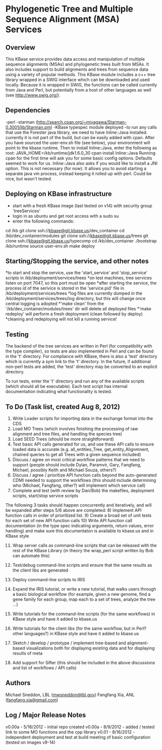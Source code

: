 
Phylogenetic Tree and Multiple Sequence Alignment (MSA) Services
=============================================

Overview
----------
This KBase service provides data access and manipulation of multiple sequence
alignments (MSAs) and phylogenetic trees built from MSAs.  It also includes support
to build alignments and trees from sequence data using a variety of popular methods.
This KBase module includes a c++ tree library wrapped in a SWIG interface which can
be downloaded and used locally.  Because it is wrapped in SWIG, the functions can be
called currently from Java and Perl, but potentially from a host of other languages
as well (see http://www.swig.org/).


Dependencies
----------
-perl
-starman (http://search.cpan.org/~miyagawa/Starman-0.3001/lib/Starman.pm)
-KBase typespec module deployed
-to run any calls that use the Forester java library, we need to have Inline::Java installed.
 currently it is not part of the build, but can be easily added with cpan.  After you have sourced
 the user-env.sh file (see below), your environment will point to the kbase runtime.  Then to
 install Inline::Java, enter the following as root:
    JAVA_HOME=/kb/runtime/jdk1.6.0_30 cpan install Inline::Java
 Running cpan for the first time will ask you for some basic config options.  Defaults seemed to
 work for us.  Inline::Java also asks if you would like to install a JNI option.  This is not
 necessary (for now).  It allows you to avoid starting a separate java vm process, instead keeping
 it rolled up with perl.  Could be nice, but wasn't tested.

Deploying on KBase infrastructure
----------
* start with a fresh KBase image (last tested on v14) with security group 'treeServices'
* login in as ubuntu and get root access with a sudo su
* enter the following commands:

cd /kb
git clone ssh://kbase@git.kbase.us/dev_container
cd /kb/dev_container/modules
git clone ssh://kbase@git.kbase.us/trees
git clone ssh://kbase@git.kbase.us/typecomp
cd /kb/dev_container
./bootstrap /kb/runtime
source user-env.sh
make deploy


Starting/Stopping the service, and other notes
---------------------------
*to start and stop the service, use the 'start_service' and 'stop_service' scripts in /kb/deployment/services/trees
*on test machines, tree services listen on port 7047, so this port must be open
*after starting the service, the process id of the serivice is stored in the 'service.pid' file in /kb/deployment/services/trees
*log files are currently dumped in the /kb/deployment/services/trees/log directory, but this will change once central logging is adopted
*'make clean' from the '/kb/dev_container/modules/trees' dir will delete all deployed files
*'make redeploy' will perform a fresh deployment (clean followed by deploy)
*cleaning and redeploying will not kill a running service!


Testing
----------
The backend of the tree services are written in Perl (for compatibility with the type compiler), so
tests are also implemented in Perl and can be found in the 't' directory.  For compliance with KBase,
there is also a 'test' directory which is currently a sym link to the 't' directory.  In the future,
if additional non-perl tests are added, the 'test' directory may be converted to an explicit directory.

To run tests, enter the 't' directory and run any of the available scripts (which should all be executable).
Each test script has internal documentation indicating what functionality is tested.


To Do (Task list, created Aug 8, 2012)
----------
1) Write Loader scripts for importing data in the exchange format into the CDS
2) Load MO Trees (which involves finishing the processing of raw alignment and tree files, and handling the species tree)
3) Load SEED Trees (should be more straightforward)
4) Test basic API calls generated for us, and use these API calls to ensure loaded data is accurate
    (e.g. all_entities_Tree, get_entity_Alignmnent, chained queries to get all Trees with a given sequence included)
5) Discuss / agree on most critical workflow patterns that we need to support
    (people should include Dylan, Paramvir, Gary, Fangfang, Michael, possibly Keith and Michael Souza, others?)
6) Discuss / agree / prioritize API function calls beyond the auto-generated CDMI needed to support the workflows
    (this should include determining who (Michael, Fangfang, other?) will implement which service call)
7) Complete and test (with review by Dan/Bob) the makefiles, deployment scripts, start/stop service scripts

The following 3 tasks should happen concurrently and iteratively, and will be expanded after steps 5/6 above are completed:
8) Implement API function calls in order of prioritized list.
9) Create a broad set of unit tests for each set of new API function calls
10) Write API function call documentation (in the type spec indicating arguments, return values, error handling) and make sure
    this documentaton is available to kbase.us and in KBase style

11) Wrap server calls as command-line scripts that can be released with the rest of the KBase Library
    (in theory the wrap_perl script written by Bob can automate this)
12) Test/debug command-line scripts and ensure that the same results as the client libs are generated
13) Deploy command-line scripts to IRIS

14) Expand the IRIS tutorial, or write a new tutorial, that walks users through a basic biological workflow
     (for example, given a new genome, find a gene family for each group, map each to a set of trees, analyze the tree ...)
15) Write tutorials for the command-line scripts (for the same workflows) in KBase style and have it added to kbase.us
16) Write tutorials for the client libs (for the same workflow, but in Perl? other languages?) in KBase style and have it added to kbase.us

17) Sketch / develop / prototype / implement tree-based and alignment-based visualizations both for displaying existing data
    and for displaying results of meta
    
18) Add support for Sifter (this should be included in the above discussions and list of workflows / API calls)




Authors
---------
Michael Sneddon, LBL (mwsneddon@lbl.gov)
Fangfang Xia, ANL (fangfang.xia@gmail.com)


Log / Major Release Notes
---------
v0.00a - 5/16/2012 - initial repo created
v0.00a - 8/9/2012 - added / tested link to some MO functions and the cpp library
v0.01  - 8/16/2012 - independent deployment and test at build meeting of basic configuration (tested on images v9-14)
